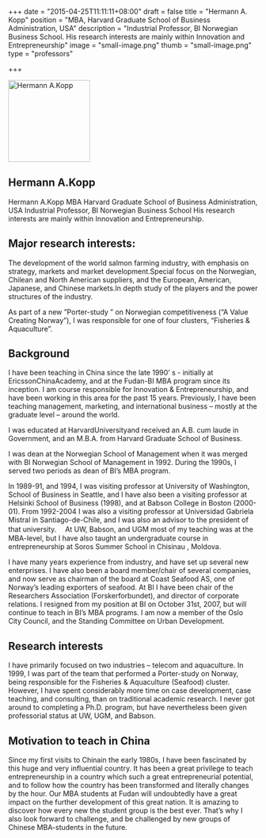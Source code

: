+++
date = "2015-04-25T11:11:11+08:00"
draft = false
title = "Hermann A. Kopp"
position = "MBA, Harvard Graduate School of Business Administration, USA"
description = "Industrial Professor, BI Norwegian Business School. His research interests are mainly within Innovation and Entrepreneurship"
image = "small-image.png"
thumb = "small-image.png"
type = "professors"

+++
<div class='row'>
  <div class='col-sm-8 col-sm-offset-2'>
    <div class='row profile_pic'>
      <div class='col-sm-12'>
        <img alt="Hermann A.Kopp" width="165" height="165" src="http://placehold.it/165x165" />
      </div>
    </div>
    <div class='page-header page-header-with-icon'>
      <i class='fa fa-users'></i>
      <h2>Hermann A.Kopp</h2>
    </div>
    <div class='row'>
      <div class='col-sm-12'>
        <p style="margin:0 0 25px">Hermann A.Kopp MBA Harvard Graduate School of Business Administration, USA Industrial Professor, BI Norwegian Business School His research interests are mainly within Innovation and Entrepreneurship.
        </p>
        <h2>Major research interests:</h2>
        <p>The development of the world salmon farming industry, with emphasis on strategy, markets and market development.Special focus on the Norwegian, Chilean and North American suppliers, and the European, American, Japanese, and Chinese markets.In depth study of the players and the power structures of the industry.</p>
        <p>As part of a new ”Porter-study ” on Norwegian competitiveness (“A Value Creating Norway”), I was responsible for one of four clusters, “Fisheries & Aquaculture”.</p>
        <h2>Background</h2>
        <p>I have been teaching in China since the late 1990’ s - initially at EricssonChinaAcademy, and at the Fudan-BI MBA program since its inception. I am course responsible for Innovation & Entrepreneurship, and have been working in this area for the past 15 years. Previously, I have been teaching management, marketing, and international business – mostly at the graduate level – around the world.</p>
        <p>I was educated at HarvardUniversityand received an A.B. cum laude in Government, and an M.B.A. from Harvard Graduate School of Business.</p>
        <p>I was dean at the Norwegian School of Management when it was merged with BI Norwegian School of Management in 1992. During the 1990s, I served two periods as dean of BI’s MBA program.</p>
        <p>In 1989-91, and 1994, I was visiting professor at University of Washington, School of Business in Seattle, and I have also been a visiting professor at Helsinki School of Business (1998), and at Babson College in Boston (2000-01). From 1992-2004 I was also a visiting professor at Universidad Gabriela Mistral in Santiago-de-Chile, and I was also an advisor to the president of that university.　 At UW, Babson, and UGM most of my teaching was at the MBA-level, but I have also taught an undergraduate course in entrepreneurship at Soros Summer School in Chisinau , Moldova.</p>
        <p>I have many years experience from industry, and have set up several new enterprises. I have also been a board member/chair of several companies, and now serve as chairman of the board at Coast Seafood AS, one of Norway’s leading exporters of seafood. At BI I have been chair of the Researchers Association (Forskerforbundet), and director of corporate relations. I resigned from my position at BI on October 31st, 2007, but will continue to teach in BI’s MBA programs. I am now a member of the Oslo City Council, and the Standing Committee on Urban Development.</p>
        <h2>Research interests</h2>
        <p>I have primarily focused on two industries – telecom and aquaculture. In 1999, I was part of the team that performed a Porter-study on Norway, being responsible for the Fisheries & Aquaculture (Seafood) cluster. However, I have spent considerably more time on case development, case teaching, and consulting, than on traditional academic research. I never got around to completing a Ph.D. program, but have nevertheless been given professorial status at UW, UGM, and Babson.</p>
        <h2>Motivation to teach in China</h2>
        <p>Since my first visits to Chinain the early 1980s, I have been fascinated by this huge and very influential country. It has been a great privilege to teach entrepreneurship in a country which such a great entrepreneurial potential, and to follow how the country has been transformed and literally changes by the hour. Our MBA students at Fudan will undoubtedly have a great impact on the further development of this great nation. It is amazing to discover how every new the student group is the best ever. That’s why I also look forward to challenge, and be challenged by new groups of Chinese MBA-students in the future.</p>
      </div>
    </div>
  </div>
</div>